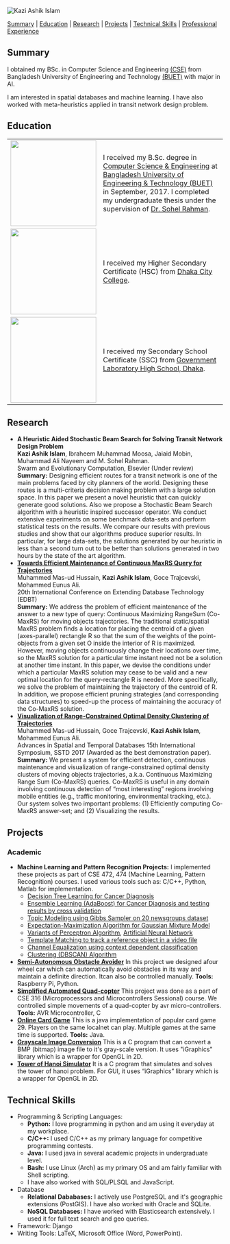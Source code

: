 ![Kazi Ashik Islam](https://drive.google.com/thumbnail?id=12h7Z2T3MzPtBWnNXqlcatddS_lsVPaX6)

[Summary](https://kai10.github.io/#summary) | [Education](https://kai10.github.io/#education) | [Research](https://kai10.github.io/#research) | [Projects](https://kai10.github.io/#projects) | [Technical Skills](https://kai10.github.io/#technical-skills) | [Professional Experience](https://kai10.github.io/#professional-experience)

## Summary
I obtained my BSc. in Computer Science and Engineering [(CSE)](https://cse.buet.ac.bd/) from Bangladesh University of Engineering and Technology [(BUET)](http://www.buet.ac.bd/) with major in AI.

I am interested in spatial databases and machine learning. I have also worked with meta-heuristics applied in transit network design problem.

## Education
<table>
  <tr>
    <td><img src="https://drive.google.com/thumbnail?id=1K5cVVOjG0ZoGLbPs4i4OyzegO46Ufcn-" width="200"/></td>
    <td>I received my B.Sc. degree in <a href="https://cse.buet.ac.bd/">Computer Science & Engineering</a> at <a href="http://www.buet.ac.bd/">Bangladesh University of Engineering & Technology (BUET)</a> in September, 2017. I completed my undergraduate thesis under the supervision of <a href="https://cse.buet.ac.bd/faculty/facdetail.php?id=msrahman">Dr. Sohel Rahman</a>.</td>
  </tr>
  <tr>
    <td><img src="https://drive.google.com/thumbnail?id=1tQjyguCb2QvMokYtxM-6ESiiMS2I8cEs" width="200"/></td>
    <td>I received my Higher Secondary Certificate (HSC) from <a href="http://www.dhakacitycollege.edu.bd/">Dhaka City College</a>.</td>
  </tr>
  <tr>
    <td><img src="https://drive.google.com/thumbnail?id=1KrQIDpxqT0BFO7b4kAMjWWZANeYScZJp" width="200"></td>
    <td>I received my Secondary School Certificate (SSC) from <a href="www.glabdhaka.edu.bd/">Government Laboratory High School, Dhaka</a>.</td>
  </tr>
</table>

## Research
* **A Heuristic Aided Stochastic Beam Search for Solving Transit Network Design Problem**  
**Kazi Ashik Islam**, Ibraheem Muhammad Moosa, Jaiaid Mobin, Muhammad Ali Nayeem and M. Sohel Rahman.  
Swarm and Evolutionary Computation, Elsevier (Under review)  
__Summary:__ Designing efficient routes for a transit network is one of the main problems faced by city planners of the world. Designing these routes is a multi-criteria decision making problem with a large solution space. In this paper we present a novel heuristic that can quickly generate good solutions. Also we propose a Stochastic Beam Search algorithm with a heuristic inspired successor operator. We conduct extensive experiments on some benchmark data-sets and perform statistical tests on the results. We compare our results with previous studies and show that our algorithms produce superior results. In particular, for large data-sets, the solutions generated by our heuristic in less than a second turn out to be better than solutions generated in two hours by the state of the art algorithm.
* **[Towards Efficient Maintenance of Continuous MaxRS Query for Trajectories](http://openproceedings.org/2017/conf/edbt/paper-207.pdf)**  
Muhammed Mas-ud Hussain, **Kazi Ashik Islam**, Goce Trajcevski, Mohammed Eunus Ali.  
20th International Conference on Extending Database Technology (EDBT)  
__Summary:__ We address the problem of efficient maintenance of the answer to a new type of query: Continuous Maximizing RangeSum (Co-MaxRS) for moving objects trajectories. The traditional static/spatial MaxRS problem finds a location for placing the centroid of a given (axes-parallel) rectangle R so that the sum of the weights of the point-objects from a given set O inside the interior of R is maximized. However, moving objects continuously change their locations over time, so the MaxRS solution for a particular time instant need not be a solution at another time instant. In this paper, we devise the conditions under which a particular MaxRS solution may cease to be valid and a new optimal location for the query-rectangle R is needed. More specifically, we solve the problem of maintaining the trajectory of the centroid of R. In addition, we propose efficient pruning strategies (and corresponding data structures) to speed-up the process of maintaining the accuracy of the Co-MaxRS solution.
* **[Visualization of Range-Constrained Optimal Density Clustering of Trajectories](https://link.springer.com/chapter/10.1007\%2F978-3-319-64367-0_29)**  
Muhammed Mas-ud Hussain, Goce Trajcevski, **Kazi Ashik Islam**, Mohammed Eunus Ali.  
Advances in Spatial and Temporal Databases 15th International Symposium, SSTD 2017 (Awarded as the best demonstration paper).  
__Summary:__ We present a system for efficient detection, continuous maintenance and visualization of range-constrained optimal density clusters of moving objects trajectories, a.k.a. Continuous Maximizing Range Sum (Co-MaxRS) queries. Co-MaxRS is useful in any domain involving continuous detection of “most interesting” regions involving mobile entities (e.g., traffic monitoring, environmental tracking, etc.). Our system solves two important problems: (1) Efficiently computing Co-MaxRS answer-set; and (2) Visualizing the results.

## Projects
### Academic
* **Machine Learning and Pattern Recognition Projects:** I implemented these projects as part of CSE 472, 474 (Machine Learning, Pattern Recognition) courses. I used various tools such as: C/C++, Python, Matlab for implementation.
  * [Decision Tree Learning for Cancer Diagnosis](https://github.com/KAI10/Decision-Tree-Learning)
  * [Ensemble Learning (AdaBoost) for Cancer Diagnosis and testing results by cross validation](https://github.com/KAI10/Ensemble-Learning)
  * [Topic Modeling using Gibbs Sampler on 20 newsgroups dataset](https://github.com/KAI10/Topic-Modeling-Using-Gibbs-Sampler)
  * [Expectation-Maximization Algorithm for Gaussian Mixture Model](https://github.com/KAI10/EM-Algorithm-for-Gaussian-Mixture-Model)
  * [Variants of Perceptron Algorithm](https://github.com/KAI10/Perceptron-Algorithms), [Artificial Neural Network](https://github.com/KAI10/Artificial-Neural-Network)
  * [Template Matching to track a reference object in a video file](https://github.com/KAI10/Template-Matching)
  * [Channel Equalization using context dependent classification](https://github.com/KAI10/Channel-Equalization)
  * [Clustering (DBSCAN) Algorithm](https://github.com/KAI10/Clustering-Algorithm)
* **[Semi-Autonomous Obstacle Avoider](https://kai10.github.io/Semi-Autonomous-Obstacle-Avoider/)** In this project we designed afour wheel car which can automatically avoid obstacles in its way and maintain a definite direction. Itcan also be controlled manually. **Tools:** Raspberry Pi, Python.
* **[Simplified Automated Quad-copter](https://kai10.github.io/Simplified-Automated-Quad-copter/)** This project was done as a part of CSE 316 (Microprocessors and Microcontrollers Sessional) course. We controlled simple movements of a quad-copter by avr micro-controllers. **Tools:** AVR Microcontroller, C
* **[Online Card Game](https://kai10.github.io/Online-Card-Game-29/)** This is a java implementation of popular card game 29. Players on the same localnet can play. Multiple games at the same time is supported. **Tools:** Java.
* **[Grayscale Image Conversion](https://kai10.github.io/Grayscale-Image-Conversion/)** This is a C program that can convert a BMP (bitmap) image file to it's gray-scale version. It uses "iGraphics" library which is a wrapper for OpenGL in 2D.
* **[Tower of Hanoi Simulator](https://kai10.github.io/Tower-of-Hanoi-Simulator/)** It is a C program that simulates and solves the tower of hanoi problem. For GUI, it uses “iGraphics” library which is a wrapper for OpenGL in 2D.

## Technical Skills
* Programming & Scripting Languages: 
  * **Python:** I love programming in python and am using it everyday at my workplace.
  * **C/C++:** I used C/C++ as my primary language for competitive programming contests.
  * **Java:** I used java in several academic projects in undergraduate level.
  * **Bash:** I use Linux (Arch) as my primary OS and am fairly familiar with Shell scripting.
  * I have also worked with SQL/PLSQL and JavaScript.
* Database
  * **Relational Dababases:** I actively use PostgreSQL and it's geographic extensions (PostGIS). I have also worked with Oracle and SQLite.
  * **NoSQL Databases:** I have worked with Elasticsearch extensively. I used it for full text search and geo queries.
* Framework: Django
* Writing Tools: LaTeX, Microsoft Office (Word, PowerPoint).
